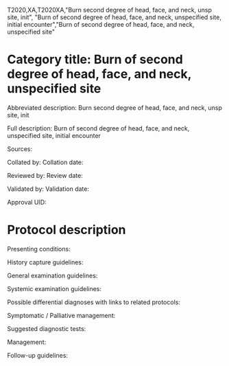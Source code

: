 T2020,XA,T2020XA,"Burn second degree of head, face, and neck, unsp site, init", "Burn of second degree of head, face, and neck, unspecified site, initial encounter","Burn of second degree of head, face, and neck, unspecified site"
# Category title: Burn of second degree of head, face, and neck, unspecified site

Abbreviated description: Burn second degree of head, face, and neck, unsp site, init

Full description: Burn of second degree of head, face, and neck, unspecified site, initial encounter

Sources:

Collated by:
Collation date:

Reviewed by:
Review date:

Validated by:
Validation date:

Approval UID:

# Protocol description

Presenting conditions:

History capture guidelines:

General examination guidelines:

Systemic examination guidelines:

Possible differential diagnoses with links to related protocols:

Symptomatic / Palliative management:

Suggested diagnostic tests:

Management:

Follow-up guidelines:
